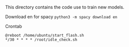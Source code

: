 This directory contains the code use to train new models.

Download en for spacy
`python3 -m spacy download en`

Crontab

```
@reboot /home/ubuntu/start_flash.sh
*/30 * * * * /root/idle_check.sh
```
